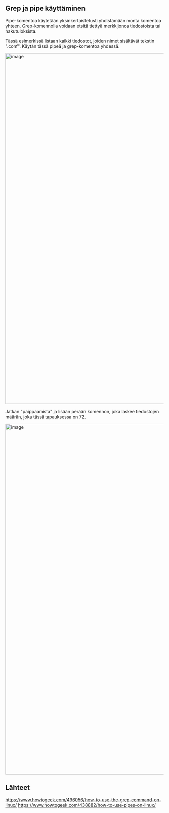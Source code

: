 ## Grep ja pipe käyttäminen

Pipe-komentoa käytetään yksinkertaistetusti yhdistämään monta komentoa yhteen. Grep-komennolla voidaan etsitä tiettyä merkkijonoa tiedostoista tai hakutuloksista.

Tässä esimerkissä listaan kaikki tiedostot, joiden nimet sisältävät tekstin ".conf". Käytän tässä pipeä ja grep-komentoa yhdessä.

<img width="1116" alt="image" src="https://github.com/user-attachments/assets/76f6f047-d386-4b7b-9d46-2cd8d632fc35">

Jatkan "paippaamista" ja lisään perään komennon, joka laskee tiedostojen määrän, joka tässä tapauksessa on 72.

<img width="1116" alt="image" src="https://github.com/user-attachments/assets/daec15c1-960f-4591-a28c-951e43464ac0">

## Lähteet

https://www.howtogeek.com/496056/how-to-use-the-grep-command-on-linux/
https://www.howtogeek.com/438882/how-to-use-pipes-on-linux/
